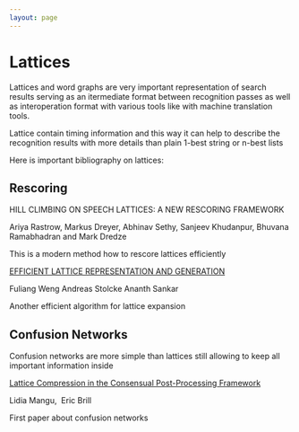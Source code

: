 ```yaml
---
layout: page 
---
```

# Lattices


Lattices and word graphs are very important representation of search results 
serving as an itermediate format between recognition passes as well as 
interoperation format with various tools like with machine translation tools.

Lattice contain timing information and this way it can help to describe the 
recognition results with more details than plain 1-best string or n-best lists

Here is important bibliography on lattices:

## Rescoring

HILL CLIMBING ON SPEECH LATTICES: A NEW RESCORING FRAMEWORK 
 
Ariya Rastrow, Markus Dreyer, Abhinav Sethy, Sanjeev Khudanpur, Bhuvana 
Ramabhadran and Mark Dredze

This is a modern method how to rescore lattices efficiently

[ EFFICIENT LATTICE REPRESENTATION AND 
GENERATION](http://citeseer.ist.psu.edu/viewdoc/summary?doi=10.1.1.156.8310 )

Fuliang Weng Andreas Stolcke Ananth Sankar

Another efficient algorithm for lattice expansion

## Confusion Networks

Confusion networks are more simple than lattices still allowing to keep all 
important information inside

[ Lattice Compression in the Consensual Post-Processing 
Framework](http://citeseer.ist.psu.edu/viewdoc/summary?doi=10.1.1.24.7488 )

Lidia Mangu,  Eric Brill

First paper about confusion networks



